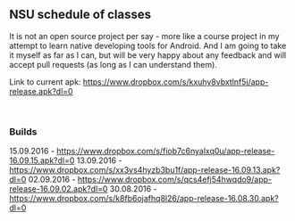 ## NSU schedule of classes

It is not an open source project per say - more like a course project in my attempt to learn native developing tools for Android.
And I am going to take it myself as far as I can, but will be very happy about any feedback and will accept pull requests (as long as I can understand them).

Link to current apk: https://www.dropbox.com/s/kxuhy8vbxtlnf5j/app-release.apk?dl=0

&nbsp;
&nbsp;
### Builds
15.09.2016 - https://www.dropbox.com/s/fiob7c6nyalxq0u/app-release-16.09.15.apk?dl=0
13.09.2016 - https://www.dropbox.com/s/xx3vs4hyzb3bu1f/app-release-16.09.13.apk?dl=0
02.09.2016 - https://www.dropbox.com/s/qcs4efj54hwqdo9/app-release-16.09.02.apk?dl=0
30.08.2016 - https://www.dropbox.com/s/k8fb6ojafhq8l26/app-release-16.08.30.apk?dl=0